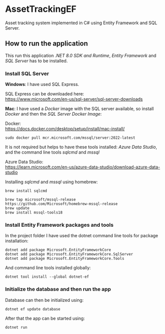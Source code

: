# AssetTrackingEF
Asset tracking system implemented in C# using Entity Framework and SQL Server.<p>

## How to run the application

This run this application *.NET 8.0 SDK and Runtime*, *Entity Framework* and *SQL Server* has to be installed. 

### Install SQL Server

**Windows**: I have used SQL Express.

SQL Express can be downloaded here:<br>
https://www.microsoft.com/en-us/sql-server/sql-server-downloads<p>

**Mac**: I have used a *Docker* image with the SQL server available, so install *Docker* and then the *SQL Server Docker Image*:<p>

Docker:<br>
https://docs.docker.com/desktop/setup/install/mac-install/
```
sudo docker pull mcr.microsoft.com/mssql/server:2022-latest
```

It is not required but helps to have these tools installed: *Azure Data Studio*, and the command line tools *sqlcmd* and *mssql*<p>
Azure Data Studio:<br> 
https://learn.microsoft.com/en-us/azure-data-studio/download-azure-data-studio<p>

Installing *sqlcmd* and *mssql* using homebrew:
```
brew install sqlcmd
```
```
brew tap microsoft/mssql-release https://github.com/Microsoft/homebrew-mssql-release
brew update
brew install mssql-tools18
```

### Install Entity Framework packages and tools

In the project folder I have used the dotnet command line tools for package installation:<p>
```
dotnet add package Microsoft.EntityFrameworkCore
dotnet add package Microsoft.EntityFrameworkCore.SqlServer
dotnet add package Microsoft.EntityFrameworkCore.Tools
```

And command line tools installed globally:<p>
```
dotnet tool install --global dotnet-ef
```

### Initialize the database and then run the app

Database can then be initialized using:<p>
```
dotnet ef update database
```

After that the app can be started using:<p>
```
dotnet run
```


